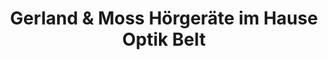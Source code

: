 ---
title: "Gerland & Moss Hörgeräte im Hause Optik Belt"
url: /beelen/gerland-und-moss-hoergeraete-im-hause-optik-belt/
shop: Hörgeräte
---